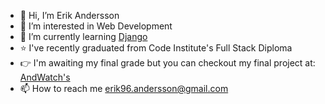 - 👋 Hi, I’m Erik Andersson
- 👀 I’m interested in Web Development
- 🌱 I’m currently learning [Django](https://www.djangoproject.com/)
- ⭐️ I've recently graduated from Code Institute's Full Stack Diploma 
- :point_right: I'm awaiting my final grade but you can checkout my final project at: [AndWatch's](/erikandersson96/portfolio-project-five)
- 📫 How to reach me erik96.andersson@gmail.com

<!---
erikandersson96/erikandersson96 is a ✨ special ✨ repository because its `README.md` (this file) appears on your GitHub profile.
You can click the Preview link to take a look at your changes.
--->
